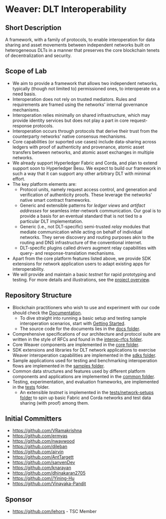 # Weaver: DLT Interoperability

## Short Description
A framework, with a family of protocols, to enable interoperation for data sharing and asset movements between independent networks built on heterogeneous DLTs in a manner that preserves the core blockchain tenets of decentralization and security.

## Scope of Lab
- We aim to provide a framework that allows two independent networks, typically (though not limited to) permissioned ones, to interoperate on a need basis.
- Interoperation does not rely on trusted mediators. Rules and requirements are framed using the networks' internal governance mechanisms.
- Interoperation relies minimally on shared infrastructure, which may provide identity services but does not play a part in core request-response protocols.
- Interoperation occurs through protocols that derive their trust from the counterparty networks' native consensus mechanisms.
- Core capabilities (or suported use cases) include data-sharing across ledgers with proof of authenticity and provenance, atomic asset transfers between networks, and atomic asset exchanges in multiple networks.
- We already support Hyperledger Fabric and Corda, and plan to extend support soon to Hyperledger Besu. We expect to build our framework in such a way that it can support any other arbitrary DLT with minimal effort.
- The key platform elements are:
  * Protocol units, namely request access control, and generation and verification of authenticity proofs. These leverage the networks' native smart contract frameworks.
  * Generic and extensible patterns for _ledger views_ and _artifact addresses_ for seamless inter-network communication. Our goal is to provide a basis for an eventual standard that is not tied to a particular DLT implementation.
  * Generic (i.e., not DLT-specific) semi-trusted _relay_ modules that mediate communication while acting on behalf of individual networks. They serve discovery and routing purposes akin to the routing and DNS infrastructure of the conventional internet.
  * DLT-specific plugins called _drivers_ augment relay capabilities with query- and response-translation mechanisms.
- Apart from the core platform features listed above, we provide SDK extensions for network application users to adapt existing apps for interoperability.
- We will provide and maintain a basic _testnet_ for rapid prototyping and testing.
For more details and illustrations, see the [project overview](./OVERVIEW.md).

## Repository Structure
- Blockchain practitioners who wish to use and experiment with our code should check the [Documentation](https://hyperledger-labs.github.io/weaver-dlt-interoperability).
  * To dive straight into running a basic setup and testing sample interoperation scenarios, start with [Getting Started](https://hyperledger-labs.github.io/weaver-dlt-interoperability/docs/external/getting-started).
  * The source code for the documents lies in the [docs folder](./docs).
- Comprehensive specifications of our architecture and protocol suite are written in the style of RFCs and found in the [interop-rfcs folder](./interop-rfcs).
- Core Weaver components are implemented in the [core folder](./core).
- SDK extensions and libraries for DLT network applications to exercise Weaver interoperation capabilities are implemented in the [sdks folder](./sdks).
- Sample applications used for testing and benchmarking interoperation flows are implemented in the [samples folder](./samples).
- Common data structures and features used by different platform components and applications are implemented in the [common folder](./common).
- Testing, experimentation, and evaluation frameworks, are implemented in the [tests](./tests) folder.
  * An extensible _testnet_ is implemented in the [tests/network-setups folder](./tests/network-setups) to spin up basic Fabric and Corda networks and test data sharing (with proof) among them.

## Initial Committers
- https://github.com/VRamakrishna
- https://github.com/ermyas
- https://github.com/nwaywood
- https://github.com/dileban
- https://github.com/airvin
- https://github.com/AntTargett
- https://github.com/sanvenDev
- https://github.com/knarayan
- https://github.com/dhinakaran2705
- https://github.com//Yining-Hu
- https://github.com/Vinayaka-Pandit

## Sponsor
- https://github.com/lehors - TSC Member
